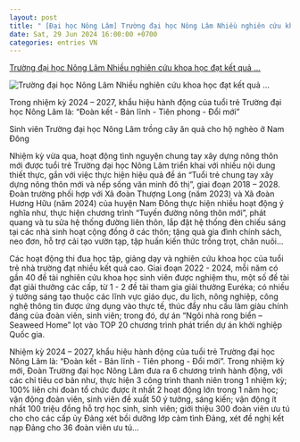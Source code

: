 ```yaml
---
layout: post
title: " [Đại học Nông Lâm] Trường đại học Nông Lâm Nhiều nghiên cứu khoa học đạt kết quả ..."
date: Sat, 29 Jun 2024 16:00:00 +0700
categories: entries VN
---
```

[Trường đại học Nông Lâm Nhiều nghiên cứu khoa học đạt kết quả ...](https://baothuathienhue.vn/chinh-tri-xa-hoi/thanh-nien/truong-dai-hoc-nong-lam-nhieu-nghien-cuu-khoa-hoc-dat-ket-qua-cao-142534.html)

![Trường đại học Nông Lâm Nhiều nghiên cứu khoa học đạt kết quả ...](https://file.baothuathienhue.vn/data/0/images/2024/06/29/upload_3855/nong-lam-1.jpg?w=400)

Trong nhiệm kỳ 2024 – 2027, khẩu hiệu hành động của tuổi trẻ Trường đại học Nông Lâm là: “Đoàn kết - Bản lĩnh - Tiên phong - Đổi mới”

Sinh viên Trường đại học Nông Lâm trồng cây ăn quả cho hộ nghèo ở Nam Đông

Nhiệm kỳ vừa qua, hoạt động tình nguyện chung tay xây dựng nông thôn mới được tuổi trẻ Trường đại học Nông Lâm triển khai với nhiều nội dung thiết thực, gắn với việc thực hiện hiệu quả đề án “Tuổi trẻ chung tay xây dựng nông thôn mới và nếp sống văn minh đô thị”, giai đoạn 2018 – 2028. Đoàn trường phối hợp với Xã đoàn Thượng Long (năm 2023) và Xã đoàn Hương Hữu (năm 2024) của huyện Nam Đông thực hiện nhiều hoạt động ý nghĩa như, thực hiện chương trình “Tuyến đường nông thôn mới”, phát quang và tu sửa hệ thống đường liên thôn, lắp đặt hệ thống đèn chiếu sáng tại các nhà sinh hoạt cộng đồng ở các thôn; tặng quà gia đình chính sách, neo đơn, hỗ trợ cải tạo vườn tạp, tập huấn kiến thức trồng trọt, chăn nuôi...

Các hoạt động thi đua học tập, giảng dạy và nghiên cứu khoa học của tuổi trẻ nhà trường đạt nhiều kết quả cao. Giai đoạn 2022 - 2024, mỗi năm có gần 40 đề tài nghiên cứu khoa học sinh viên được nghiệm thu, một số đề tài đạt giải thưởng các cấp, từ 1 - 2 đề tài tham gia giải thưởng Euréka; có nhiều ý tưởng sáng tạo thuộc các lĩnh vực giáo dục, du lịch, nông nghiệp, công nghệ thông tin được ứng dụng vào thực tế, thúc đẩy nhu cầu làm giàu chính đáng của đoàn viên, sinh viên; trong đó, dự án “Ngôi nhà rong biển – Seaweed Home” lọt vào TOP 20 chương trình phát triển dự án khởi nghiệp Quốc gia.

Nhiệm kỳ 2024 – 2027, khẩu hiệu hành động của tuổi trẻ Trường đại học Nông Lâm là: “Đoàn kết - Bản lĩnh - Tiên phong - Đổi mới”. Trong nhiệm kỳ mới, Đoàn Trường đại học Nông Lâm đưa ra 6 chương trình hành động, với các chỉ tiêu cơ bản như, thực hiện 3 công trình thanh niên trong 1 nhiệm kỳ; 100% liên chi đoàn tổ chức được ít nhất 2 hoạt động lớn trong 1 năm học; vận động đoàn viên, sinh viên đề xuất 50 ý tưởng, sáng kiến; vận động ít nhất 100 triệu đồng hỗ trợ học sinh, sinh viên; giới thiệu 300 đoàn viên ưu tú cho cho các cấp ủy Đảng xét bồi dưỡng lớp cảm tình Đảng, xét đề nghị kết nạp Đảng cho 36 đoàn viên ưu tú…

